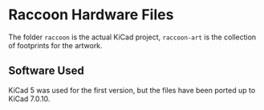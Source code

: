 # Raccoon Hardware Files

The folder `raccoon` is the actual KiCad project, `raccoon-art` is the collection of footprints for the artwork.

## Software Used

KiCad 5 was used for the first version, but the files have been ported up to KiCad 7.0.10.

